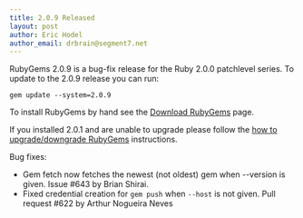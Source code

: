 ```yaml
---
title: 2.0.9 Released
layout: post
author: Eric Hodel
author_email: drbrain@segment7.net
---
```


RubyGems 2.0.9 is a bug-fix release for the Ruby 2.0.0 patchlevel series.  To
update to the 2.0.9 release you can run:

    gem update --system=2.0.9

To install RubyGems by hand see the [Download RubyGems][download] page.

If you installed 2.0.1 and are unable to upgrade please follow the [how to
upgrade/downgrade RubyGems][upgrading] instructions.

Bug fixes:

* Gem fetch now fetches the newest (not oldest) gem when --version is given.  Issue #643 by Brian Shirai.
* Fixed credential creation for `gem push` when `--host` is not given.  Pull request #622 by Arthur Nogueira Neves

[download]: https://rubygems.org/pages/download
[upgrading]: http://rubygems.rubyforge.org/rubygems-update/UPGRADING_rdoc.html

